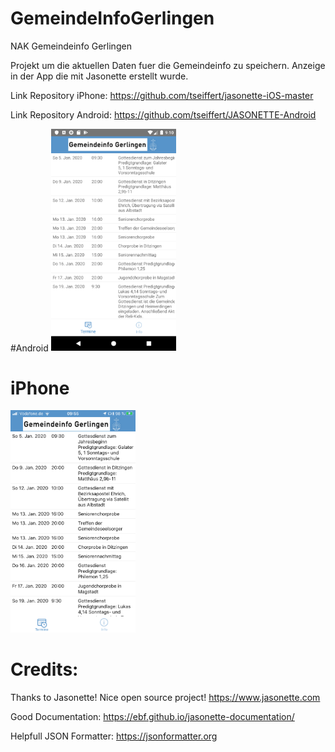 # GemeindeInfoGerlingen
NAK Gemeindeinfo Gerlingen

Projekt um die aktuellen Daten fuer die Gemeindeinfo zu speichern.
Anzeige in der App die mit Jasonette erstellt wurde.


Link Repository iPhone:
https://github.com/tseiffert/jasonette-iOS-master

Link Repository Android:
https://github.com/tseiffert/JASONETTE-Android

#Android
<img src="https://github.com/tseiffert/GemeindeInfoGerlingen/blob/master/Screens/Android.png" alt="iPhone" width="200"/>

# iPhone
<img src="https://github.com/tseiffert/GemeindeInfoGerlingen/blob/master/Screens/iPhone0.PNG" alt="iPhone" width="200"/>

# Credits:
Thanks to Jasonette! Nice open source project!
https://www.jasonette.com

Good Documentation:
https://ebf.github.io/jasonette-documentation/

Helpfull JSON Formatter:
https://jsonformatter.org


